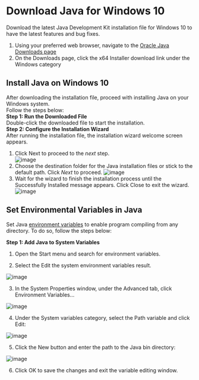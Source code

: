 # Download Java for Windows 10

Download the latest Java Development Kit installation file for Windows 10 to have the latest features and bug fixes.

1. Using your preferred web browser, navigate to the [Oracle Java Downloads page](https://www.oracle.com/java/technologies/downloads/#jdk17-windows)
1. On the Downloads page, click the x64 Installer download link under the Windows category  

## Install Java on Windows 10  

After downloading the installation file, proceed with installing Java on your Windows system.  
Follow the steps below:  
**Step 1: Run the Downloaded File**  
Double-click the downloaded file to start the installation.  
**Step 2: Configure the Installation Wizard**   
After running the installation file, the installation wizard welcome screen appears.

1. Click Next to proceed to the *next* step.  
![image](https://user-images.githubusercontent.com/104252631/172865139-f38c6da0-6303-4296-bcd8-4c8726ad3415.png)
2. Choose the destination folder for the Java installation files or stick to the default path. Click *Next* to proceed.
 ![image](https://user-images.githubusercontent.com/104252631/172865563-8ca5ef1a-2d58-4970-8564-53ae53c967da.png)
3. Wait for the wizard to finish the installation process until the Successfully Installed message appears. Click Close to exit the wizard.
![image](https://user-images.githubusercontent.com/104252631/172866060-36e63762-5898-4236-8057-f3b35a6dbb48.png)

## Set Environmental Variables in Java
Set Java [environment variables](https://phoenixnap.com/kb/windows-set-environment-variable) to enable program compiling from any directory. To do so, follow the steps below:

**Step 1: Add Java to System Variables**
1. Open the Start menu and search for environment variables.

2. Select the Edit the system environment variables result.

![image](https://user-images.githubusercontent.com/104252631/172866464-3444353a-1bfd-424e-8829-cbd5c3248393.png)

3. In the System Properties window, under the Advanced tab, click Environment Variables…

![image](https://user-images.githubusercontent.com/104252631/172866571-ec62c483-0a6f-4b56-b8d5-686598af7132.png)

4. Under the System variables category, select the Path variable and click Edit:

![image](https://user-images.githubusercontent.com/104252631/172866684-60713997-b878-4ce3-a34a-4ebf6bbece3d.png)

5. Click the New button and enter the path to the Java bin directory:

![image](https://user-images.githubusercontent.com/104252631/172866833-5da19c87-662b-4fd8-9a7b-892ceba5a0ef.png)

6. Click OK to save the changes and exit the variable editing window.




